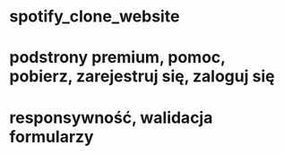# spotify_clone_website

# podstrony premium, pomoc, pobierz, zarejestruj się, zaloguj się
# responsywność, walidacja formularzy 
